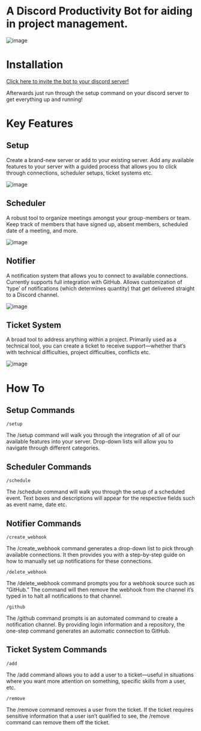 # A Discord Productivity Bot for aiding in project management.

![image](https://user-images.githubusercontent.com/91294189/231611798-07eb5ecc-3bb9-4781-a8d1-237e861c6525.png)

# Installation

[Click here to invite the bot to your discord server!](https://discord.com/api/oauth2/authorize?client_id=1071279712543985754&permissions=19236018191440&scope=bot)

Afterwards just run through the setup command on your discord server to get everything up and running!

# Key Features 

## Setup 

Create a brand-new server or add to your existing server.  Add any available features to your server with a guided process that allows you to click through connections, scheduler setups, ticket systems etc. 

![image](https://user-images.githubusercontent.com/91294189/234134147-2eea3efa-464c-4049-99aa-16b66ac072d0.png)


## Scheduler 

A robust tool to organize meetings amongst your group-members or team.  Keep track of members that have signed up, absent members, scheduled date of a meeting, and more. 

![image](https://user-images.githubusercontent.com/91294189/234134076-40fa3fcd-904e-4279-9594-d9f91d575c44.png)


## Notifier 

A notification system that allows you to connect to available connections.  Currently supports full integration with GitHub.  Allows customization of ‘type’ of notifications (which determines quantity) that get delivered straight to a Discord channel. 

![image](https://user-images.githubusercontent.com/91294189/234134189-124f964c-8f80-4355-bddf-6cd93a05c884.png)


## Ticket System 

A broad tool to address anything within a project.  Primarily used as a technical tool, you can create a ticket to receive support—whether that’s with technical difficulties, project difficulties, conflicts etc. 

![image](https://user-images.githubusercontent.com/91294189/234134232-02ffa655-f5a3-44c6-9fa4-2eca7b6cb5ce.png)



# How To 

## Setup Commands 

	/setup 

The /setup command will walk you through the integration of all of our available features into your 	server.  Drop-down lists will allow you to navigate through different categories. 

## Scheduler Commands 

	/schedule 

The /schedule command will walk you through the setup of a scheduled event.  Text boxes and 		descriptions will appear for the respective fields such as event name, date etc. 

## Notifier Commands 

	/create_webhook 

The /create_webhook command generates a drop-down list to pick through available connections.  It 	then provides you with a step-by-step guide on how to manually set up notifications for these 		connections. 

	/delete_webhook 

The /delete_webhook command prompts you for a webhook source such as “GitHub.”  The command will 	then remove the webhook from the channel it’s typed in to halt all notifications to that channel. 

	/github 

The /github command prompts is an automated command to create a notification channel.  By providing 	login information and a repository, the one-step command generates an automatic connection to GitHub. 

## Ticket System Commands 

	/add 
  
The /add command allows you to add a user to a ticket—useful in situations where you want more attention on something, specific skills from a user, etc. 

	/remove 

The /remove command removes a user from the ticket.  If the ticket requires sensitive information that a user isn’t qualified to see, the /remove command can remove them off the ticket. 

 

 

 


